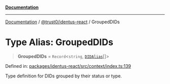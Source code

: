[**Documentation**](../../../README.md)

***

[Documentation](../../../README.md) / [@trust0/identus-react](../README.md) / GroupedDIDs

# Type Alias: GroupedDIDs

> **GroupedDIDs** = `Record`\<`string`, [`DIDAlias`](DIDAlias.md)[]\>

Defined in: [packages/identus-react/src/context/index.ts:139](https://github.com/trust0-project/identus/blob/042a220e3f73cf2a70dabdc1f00d2fd761523959/packages/identus-react/src/context/index.ts#L139)

Type definition for DIDs grouped by their status or type.
